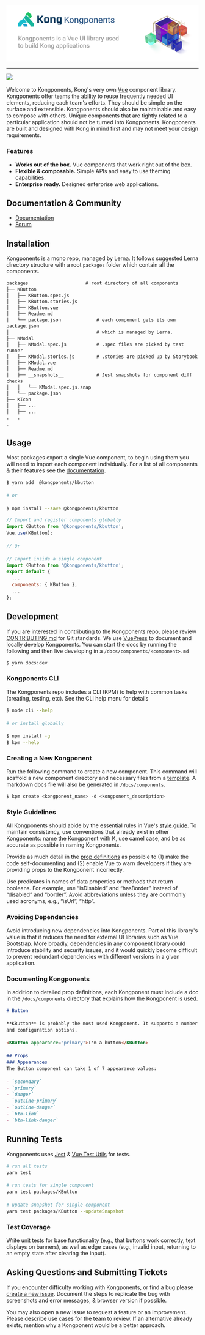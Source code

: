 [docsUrl]: https://kongponents.netlify.com

![](kongponents-logo.jpg?raw=true)

---
![](https://github.com/Kong/kongponents/workflows/Node%20CI/badge.svg)

Welcome to Kongponents, Kong's very own [Vue](https://vuejs.org/) component library. Kongponents offer teams the ability to reuse frequently needed UI elements, reducing each team's efforts. They should be simple on the surface and extensible. Kongponents should also be maintainable and easy to compose with others. Unique components that are tightly related to a particular application should not be turned into Kongponents. Kongponents are built and designed with Kong in mind first and may not meet your design requirements.

### Features
- **Works out of the box.** Vue components that work right out of the box.
- **Flexible & composable.** Simple APIs and easy to use theming capabilities.
- **Enterprise ready.** Designed enterprise web applications.

## Documentation & Community
- [Documentation](docsUrl)
- [Forum](https://discuss.konghq.com/)

## Installation
Kongponents is a mono repo, managed by Lerna. It follows suggested Lerna directory structure with a root `packages` folder which contain all the components.

```
packages                     # root directory of all components
├── KButton                  
│   ├── KButton.spec.js
│   ├── KButton.stories.js
│   ├── KButton.vue
│   ├── Readme.md
│   └── package.json             # each component gets its own package.json
│                                # which is managed by Lerna.
├── KModal    
│   ├── KModal.spec.js           # .spec files are picked by test runner
│   ├── KModal.stories.js        # .stories are picked up by Storybook
│   ├── KModal.vue    
│   ├── Readme.md                
│   ├── __snapshots__            # Jest snapshots for component diff checks
│   │   └── KModal.spec.js.snap
│   └── package.json
├── KIcon
│   ├── ...
│   ├── ...
.   .
.
```

## Usage
Most packages export a single Vue component, to begin using them you will need to import each component individually. For a list of all components & their features see the [documentation](docsUrl).


```bash
$ yarn add  @kongponents/kbutton

# or

$ npm install --save @kongponents/kbutton
```

```js
// Import and register components globally
import KButton from '@kongponents/kbutton';
Vue.use(KButton);

// Or

// Import inside a single component
import KButton from '@kongponents/kbutton';
export default {
  ...
  components: { KButton },
  ...
};
```

## Development
If you are interested in contributing to the Kongponents repo, please review [CONTRIBUTING.md](CONTRIBUTING.md) for Git standards. We use [VuePress]() to document and locally develop Kongponents. You can start the docs by running the following and then live developing in a `/docs/components/<component>.md`

```bash
$ yarn docs:dev
```

### Kongponents CLI
The Kongponents repo includes a CLI (KPM) to help with common tasks (creating, testing, etc). See the CLI help menu for details

```bash
$ node cli --help

# or install globally

$ npm install -g
$ kpm --help
```

### Creating a New Kongponent
Run the following command to create a new component. This command will scaffold a new component directory and necessary files from a [template](cli/template). A markdown docs file will also be generated in `/docs/components`.

```bash
$ kpm create <kongponent_name> -d <kongponent_description>
```

### Style Guidelines
All Kongponents should abide by the essential rules in Vue's [style guide](https://vuejs.org/v2/style-guide/). To maintain consistency, use conventions that already exist in other Kongponents: name the Kongponent with K, use camel case, and be as accurate as possible in naming Kongponents.

Provide as much detail in the [prop definitions](https://vuejs.org/v2/style-guide/#Prop-definitions-essential) as possible to (1) make the code self-documenting and (2) enable Vue to warn developers if they are providing props to the Kongponent incorrectly.  

Use predicates in names of data properties or methods that return booleans. For example, use “isDisabled” and “hasBorder” instead of “disabled” and “border”. Avoid abbreviations unless they are commonly used acronyms, e.g., “isUrl”, “http”.

### Avoiding Dependencies
Avoid introducing new dependencies into Kongponents. Part of this library's value is that it reduces the need for external UI libraries such as Vue Bootstrap. More broadly, dependencies in any component library could introduce stability and security issues, and it would quickly become difficult to prevent redundant dependencies with different versions in a given application.

### Documenting Kongponents
In addition to detailed prop definitions, each Kongponent must include a doc in the `/docs/components` directory that explains how the Kongponent is used.

```md
# Button

**KButton** is probably the most used Kongponent. It supports a number of variations
and configuration options.

<KButton appearance="primary">I'm a button</KButton> 

## Props
### Appearances
The Button component can take 1 of 7 appearance values:

- `secondary`  
- `primary`  
- `danger`
- `outline-primary`  
- `outline-danger`  
- `btn-link`  
- `btn-link-danger`
```

## Running Tests
Kongponents uses [Jest](https://jestjs.io/) & [Vue Test Utils](https://vue-test-utils.vuejs.org/) for tests.

```bash
# run all tests
yarn test

# run tests for single component
yarn test packages/KButton

# update snapshot for single component
yarn test packages/KButton --updateSnapshot
```

### Test Coverage
Write unit tests for base functionality (e.g., that buttons work correctly, text displays on banners), as well as edge cases (e.g., invalid input, returning to an empty state after clearing the input).

## Asking Questions and Submitting Tickets

If you encounter difficulty working with Kongponents, or find a bug please [create a new issue](https://github.com/Kong/kongponents/issues). Document the steps to replicate the bug with screenshots and error messages, & browser version if possible.

You may also open a new issue to request a feature or an improvement. Please describe use cases for the team to review. If an alternative already exists, mention why a Kongponent would be a better approach. 
